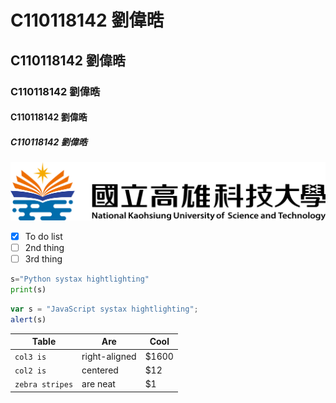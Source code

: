 # C110118142 劉偉晧
## C110118142 劉偉晧
### C110118142 劉偉晧
#### C110118142 劉偉晧
##### C110118142 劉偉晧
![NKUST](nkust.png)
- [x] To do list
- [ ] 2nd thing
- [ ] 3rd thing

```python
s="Python systax hightlighting"
print(s)
```

```js
var s = "JavaScript systax hightlighting";
alert(s)
```
| Table | Are | Cool |
| --- | --- | --- |
| `col3 is` | right-aligned | $1600 |
| `col2 is` | centered | $12 |
| `zebra stripes` | are neat | $1 |

